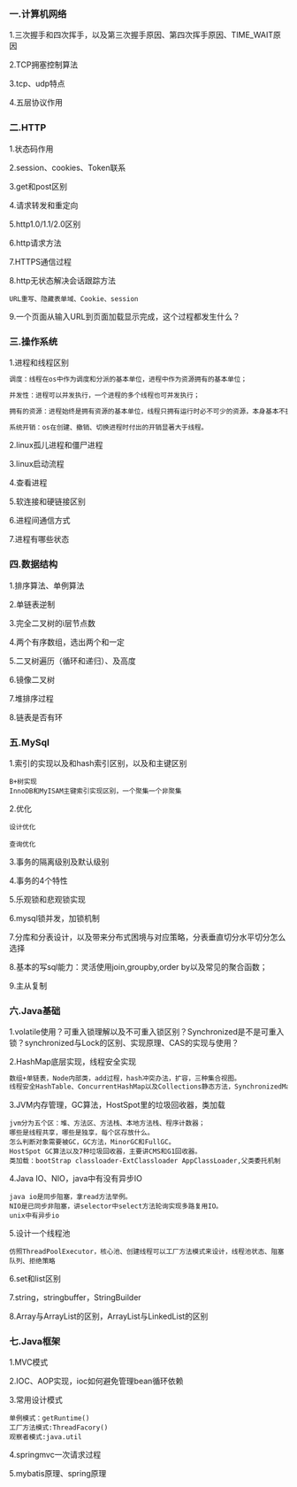 ### 一.计算机网络

1.三次握手和四次挥手，以及第三次握手原因、第四次挥手原因、TIME_WAIT原因

2.TCP拥塞控制算法

3.tcp、udp特点

4.五层协议作用

### 二.HTTP

1.状态码作用

2.session、cookies、Token联系

3.get和post区别

4.请求转发和重定向

5.http1.0/1.1/2.0区别

6.http请求方法

7.HTTPS通信过程

8.http无状态解决会话跟踪方法

```
URL重写、隐藏表单域、Cookie、session
```

9.一个页面从输入URL到页面加载显示完成，这个过程都发生什么？

### 三.操作系统

1.进程和线程区别

```html
调度：线程在os中作为调度和分派的基本单位，进程中作为资源拥有的基本单位；

并发性：进程可以并发执行，一个进程的多个线程也可并发执行；

拥有的资源：进程始终是拥有资源的基本单位，线程只拥有运行时必不可少的资源，本身基本不拥有系统资源，但可以访问隶属进程的资源；

系统开销：os在创建、撤销、切换进程时付出的开销显著大于线程。
```

2.linux孤儿进程和僵尸进程

3.linux启动流程

4.查看进程

5.软连接和硬链接区别

6.进程间通信方式

7.进程有哪些状态

### 四.数据结构

1.排序算法、单例算法

2.单链表逆制

3.完全二叉树的i层节点数

4.两个有序数组，选出两个和一定

5.二叉树遍历（循环和递归）、及高度

6.镜像二叉树

7.堆排序过程

8.链表是否有环

### 五.MySql

1.索引的实现以及和hash索引区别，以及和主键区别

```
B+树实现
InnoDB和MyISAM主键索引实现区别，一个聚集一个非聚集
```

2.优化

```
设计优化

查询优化
```

3.事务的隔离级别及默认级别

4.事务的4个特性

5.乐观锁和悲观锁实现

6.mysql锁并发，加锁机制

7.分库和分表设计，以及带来分布式困境与对应策略，分表垂直切分水平切分怎么选择

8.基本的写sql能力：灵活使用join,groupby,order by以及常见的聚合函数；

9.主从复制

### 六.Java基础

1.volatile使用？可重入锁理解以及不可重入锁区别？Synchronized是不是可重入锁？synchronized与Lock的区别、实现原理、CAS的实现与使用？

2.HashMap底层实现，线程安全实现

```txt
数组+单链表，Node内部类，add过程，hash冲突办法，扩容，三种集合视图。
线程安全HashTable、ConcurrentHashMap以及Collections静态方法，SynchronizedMap对HashMap封装。以及这三种效率区别。
```

3.JVM内存管理，GC算法，HostSpot里的垃圾回收器，类加载

```
jvm分为五个区：堆、方法区、方法栈、本地方法栈、程序计数器；
哪些是线程共享，哪些是独享，每个区存放什么。
怎么判断对象需要被GC，GC方法，MinorGC和FullGC。
HostSpot GC算法以及7种垃圾回收器，主要讲CMS和G1回收器。
类加载：bootStrap classloader-ExtClassloader AppClassLoader,父类委托机制
```

4.Java IO、NIO，java中有没有异步IO

```
java io是同步阻塞，拿read方法举例。
NIO是已同步非阻塞，讲selector中select方法轮询实现多路复用IO。
unix中有异步io
```

5.设计一个线程池

```
仿照ThreadPoolExecutor，核心池、创建线程可以工厂方法模式来设计，线程池状态、阻塞队列、拒绝策略
```

6.set和list区别

7.string，stringbuffer，StringBuilder

8.Array与ArrayList的区别，ArrayList与LinkedList的区别

### 七.Java框架

1.MVC模式

2.IOC、AOP实现，ioc如何避免管理bean循环依赖

3.常用设计模式

```
单例模式：getRuntime()
工厂方法模式:ThreadFacory()
观察者模式:java.util
```

4.springmvc一次请求过程

5.mybatis原理、spring原理